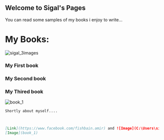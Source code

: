 ## Welcome to Sigal's Pages


You can read some samples of my books i enjoy to write... 


# My Books:
![sigal_3images](https://user-images.githubusercontent.com/12050790/82448978-2b082900-9ab3-11ea-9434-451d09c6df31.png)

### My First book

### My Second book

### My Thired book


![book_1](https://user-images.githubusercontent.com/12050790/82447353-dbc0f900-9ab0-11ea-9ede-985a4741fb95.jpg)

```markdown
Shortly about myself....



[Link](https://www.facebook.com/fishbain.amir) and ![Image](C:\Users\sigalfi\Pictures\Saved Pictures\book_1)
[Image](book_1)
```
